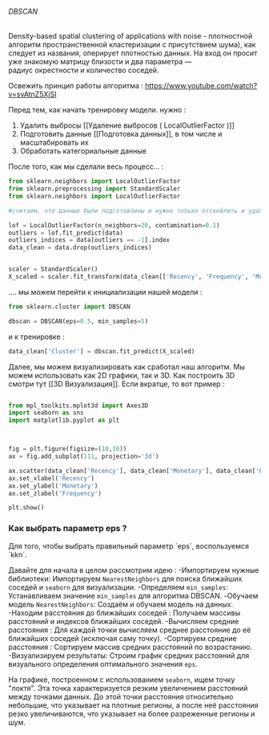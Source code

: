 <h6>DBSCAN</h6>
Density-based spatial clustering of applications with noise - плотностной алгоритм пространственной кластеризации с присутствием шума), как следует из названия, оперирует плотностью данных. На вход он просит уже знакомую матрицу близости и два параметра — радиус окрестности и количество соседей.

Освежить принцип работы алгоритма : https://www.youtube.com/watch?v=svAtnZ5XjSI

Перед тем, как начать тренировку модели. нужно : 
1)  Удалить выбросы [[Удаление выбросов ( LocalOutlierFactor )]]
2) Подготовить данные [[Подготовка данных]], в том числе и масштабировать их
3) Обработать категориальные данные 

После того, как мы сделали весь процесc... : 

```python
from sklearn.neighbors import LocalOutlierFactor
from sklearn.preprocessing import StandardScaler
from sklearn.neighbors import LocalOutlierFactor

#считаем, что данные были подготовлины и нужно только отскейлить и удалить выбросы

lof = LocalOutlierFactor(n_neighbors=20, contamination=0.1)
outliers = lof.fit_predict(data)
outliers_indices = data[outliers == -1].index
data_clean = data.drop(outliers_indices)


scaler = StandardScaler()
X_scaled = scaler.fit_transform(data_clean[['Recency', 'Frequency', 'Monetary']])
```

.... мы можем перейти к инициализации нашей модели : 

```python 
from sklearn.cluster import DBSCAN

dbscan = DBSCAN(eps=0.5, min_samples=5)
```

и к тренировке : 

```python
data_clean['Cluster'] = dbscan.fit_predict(X_scaled)
```

Далее, мы можем визуализировать как сработал наш алгоритм. Мы можем использовать как 2D графики, так и 3D. Как построить 3D смотри тут [[3D Визуализация]]. Если вкратце, то вот пример : 

```python

from mpl_toolkits.mplot3d import Axes3D
import seaborn as sns
import matplotlib.pyplot as plt



fig = plt.figure(figsize=(10,10))
ax = fig.add_subplot(111, projection='3d')

ax.scatter(data_clean['Recency'], data_clean['Monetary'], data_clean['Frequency'], c=data_clean['Cluster'])
ax.set_xlabel('Recency')
ax.set_ylabel('Monetary')
ax.set_zlabel('Frequency')

plt.show()

```

<h3>Как выбрать параметр eps ? </h3>
Для того, чтобы выбрать правильный параметр `eps`, воспользуемся `kkn`.

Давайте для начала в целом рассмотрим идею : 
-Импортируем нужные библиотеки: Импортируем `NearestNeighbors` для поиска ближайших соседей и `seaborn` для визуализации.
-Определяем `min_samples`: Устанавливаем значение `min_samples` для алгоритма DBSCAN.
-Обучаем модель `NearestNeighbors`: Создаём и обучаем модель на данных.
-Находим расстояния до ближайших соседей : Получаем массивы расстояний и индексов ближайших соседей.
-Вычисляем средние расстояния : Для каждой точки вычисляем среднее расстояние до её ближайших соседей (исключая саму точку).
-Сортируем средние расстояния : Сортируем массив средних расстояний по возрастанию.
-Визуализируем результаты: Строим график средних расстояний для визуального определения оптимального значения `eps`.

На графике, построенном с использованием `seaborn`, ищем точку "локтя". Эта точка характеризуется резким увеличением расстояний между точками данных. До этой точки расстояния относительно небольшие, что указывает на плотные регионы, а после неё расстояния резко увеличиваются, что указывает на более разреженные регионы и шум.


